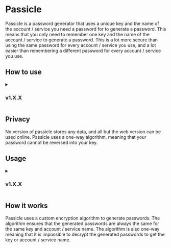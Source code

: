 # Passicle
Passicle is a password generator that uses a unique key and the name of the account / service you need a password for to generate a password. This means that you only need to remember one key and the name of the account / service to generate a password. This is a lot more secure than using the same password for every account / service you use, and a lot easier than remembering a different password for every account / service you use.

## How to use
<details>
<summary><h3>v1.X.X</h3></summary>
<br>
<ol>
    <li>Input the name of the account / service you need a password for.</li>
    <li>Input your key (a key is a password that is used, along with the account / service name, to generate a password).</li>
    <li>Click the generate button.</li>
    <li>Copy the generated password and log in or sign up to the account / service you need a password for.</li>
</ol>
</details>

## Privacy
No version of passicle stores any data, and all but the web version can be used online. Passicle uses a one-way algorithm, meaning that your password cannot be reversed into your key.

## Usage
<details>
<summary><h3>v1.X.X</h3></summary>
<br>
<ul>
    <li><h4>Online (Recommended)</h4><p>Can be found <a href="https://barxilly.github.io/Passicle-Online/">here</a>.</p></li>
    <li><h4>Windows</h4><p>Can be found <a href="https://github.com/barxilly/Passicle/releases">here</a>.<br>Download and install, just open the app whenever you want to generate.</p></li>
    <li><h4>Python Module</h4><p>Install with <code>pip install passicle</code>, more info <a href="https://github.com/barxilly/Passicle-Python">here</a></p></li>
    <li><h4>Android</h4><p>Currently only available as .apk <a href="https://github.com/barxilly/Passicle/releases">here</a>. Coming to Play Store soon.</p></li>
</ul>
</details>

## How it works
Passicle uses a custom encryption algorithm to generate passwords. The algorithm ensures that the generated passwords are always the same for the same key and account / service name.
The algorithm is also one-way meaning that it is impossible to decrypt the generated passwords to get the key or account / service name.

